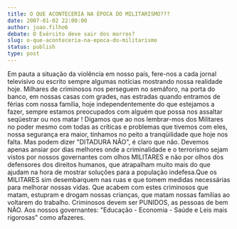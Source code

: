 ```yaml
---
title: O QUE ACONTECERIA NA ÉPOCA DO MILITARISMO???
date: 2007-01-02 22:00:00
author: joao.filho6
debate: O Exército deve sair dos morros?
slug: o-que-aconteceria-na-epoca-do-militarismo
status: publish 
type: post
---
```


Em pauta a situação da violência em nosso país, fere-nos a cada jornal televisivo ou escrito sempre algumas notícias mostrando nossa realidade hoje. Milhares de criminosos nos perseguem no semáforo, na porta do banco, em nossas casas com grades, nas estradas quando entramos de férias com nossa família, hoje independentemente do que estejamos a fazer, sempre estamos preocupados com alguém que possa nos assaltar seqüestrar ou nos matar ! Digamos que ao nos lembrar-mos dos Militares no poder mesmo com todas as críticas e problemas que tivemos com eles, nossa segurança era maior, tínhamos no peito a tranqüilidade que hoje nos falta. Mas podem dizer "DITADURA NÃO", é claro que não. Devemos apenas ansiar por dias melhores onde a criminalidade e o terrorismo sejam vistos por nossos governantes com olhos MILITARES e não por olhos dos defensores dos direitos humanos, que atrapalham muito mais do que ajudam na hora de mostrar soluções para a população indefesa.Que os MILITARES sim desembarquem nas ruas e que tomem medidas necessárias para melhorar nossas vidas. Que acabem com estes criminosos que matam, estupram e drogam nossas crianças, que matam nossas famílias ao voltarem do trabalho. Criminosos devem ser PUNIDOS, as pessoas de bem NÃO. Aos nossos governantes: "Educação - Economia - Saúde e Leis mais rigorosas" como afazeres.
